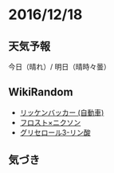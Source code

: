 # 2016/12/18

## 天気予報

今日（晴れ）/ 明日（晴時々曇）

## WikiRandom

* [リッケンバッカー (自動車)](https://ja.wikipedia.org/wiki/%E3%83%AA%E3%83%83%E3%82%B1%E3%83%B3%E3%83%90%E3%83%83%E3%82%AB%E3%83%BC_%28%E8%87%AA%E5%8B%95%E8%BB%8A%29)
* [フロスト×ニクソン](https://ja.wikipedia.org/wiki/%E3%83%95%E3%83%AD%E3%82%B9%E3%83%88%C3%97%E3%83%8B%E3%82%AF%E3%82%BD%E3%83%B3)
* [グリセロール3-リン酸](https://ja.wikipedia.org/wiki/%E3%82%B0%E3%83%AA%E3%82%BB%E3%83%AD%E3%83%BC%E3%83%AB3-%E3%83%AA%E3%83%B3%E9%85%B8)

## 気づき

